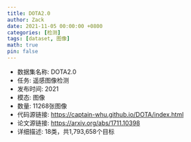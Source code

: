 ```yaml
---
title: DOTA2.0
author: Zack
date: 2021-11-05 00:00:00 +0800
categories: [检测]
tags: [dataset, 图像]
math: true
pin: false
---
```

- 数据集名称: DOTA2.0
- 任务: 遥感图像检测
- 发布时间: 2021
- 模态: 图像
- 数量: 11268张图像
- 代码源链接: https://captain-whu.github.io/DOTA/index.html
- 论文源链接: https://arxiv.org/abs/1711.10398
- 详细描述:  18类，共1,793,658个目标

